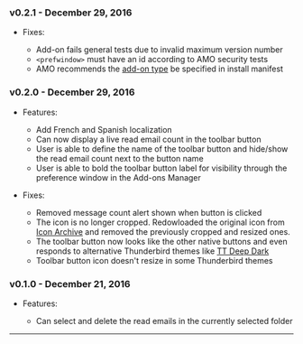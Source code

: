 ### v0.2.1 - December 29, 2016

+ Fixes:

  - Add-on fails general tests due to invalid maximum version number
  - `<prefwindow>` must have an id according to AMO security tests
  - AMO recommends the [add-on type][3] be specified in install manifest


### v0.2.0 - December 29, 2016

+ Features:

  - Add French and Spanish localization
  - Can now display a live read email count in the toolbar button
  - User is able to define the name of the toolbar button and hide/show the read
    email count next to the button name
  - User is able to bold the toolbar button label for visibility through the
    preference window in the Add-ons Manager

+ Fixes:

  - Removed message count alert shown when button is clicked
  - The icon is no longer cropped. Redowloaded the original icon from
    [Icon Archive][2] and removed the previously cropped and resized ones.
  - The toolbar button now looks like the other native buttons and even responds to
    alternative Thunderbird themes like [TT Deep Dark][1]
  - Toolbar button icon doesn't resize in some Thunderbird themes

### v0.1.0 - December 21, 2016

+ Features:

  - Can select and delete the read emails in the currently selected folder

---

[1]: https://addons.mozilla.org/en-us/thunderbird/addon/tt-deepdark/
[2]: http://www.iconarchive.com/show/email-icons-by-seanau/Delete-icon.html
[3]: https://developer.mozilla.org/en-US/Add-ons/Install_Manifests#type
